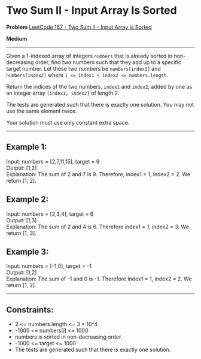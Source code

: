 # Two Sum II - Input Array Is Sorted

**Problem** [LeetCode 167 - Two Sum II - Input Array Is Sorted](https://leetcode.com/problems/two-sum-ii-input-array-is-sorted/description/)

**Medium**

---

Given a 1-indexed array of integers `numbers` that is already sorted in non-decreasing order, find two numbers such that they add up to a specific target number. Let these two numbers be `numbers[index1]` and `numbers[index2]` where `1 <= index1 < index2 <= numbers.length`.

Return the indices of the two numbers, `index1` and `index2`, added by one as an integer array `[index1, index2]` of length 2.

The tests are generated such that there is exactly one solution. You may not use the same element twice.

Your solution must use only constant extra space.

---

## Example 1:

Input: numbers = [2,7,11,15], target = 9  
Output: [1,2]  
Explanation: The sum of 2 and 7 is 9. Therefore, index1 = 1, index2 = 2. We return [1, 2].

## Example 2:

Input: numbers = [2,3,4], target = 6  
Output: [1,3]  
Explanation: The sum of 2 and 4 is 6. Therefore index1 = 1, index2 = 3. We return [1, 3].

## Example 3:

Input: numbers = [-1,0], target = -1  
Output: [1,2]  
Explanation: The sum of -1 and 0 is -1. Therefore index1 = 1, index2 = 2. We return [1, 2].

---

## Constraints:

- 2 <= numbers.length <= 3 \* 10^4
- -1000 <= numbers[i] <= 1000
- numbers is sorted in non-decreasing order.
- -1000 <= target <= 1000
- The tests are generated such that there is exactly one solution.
